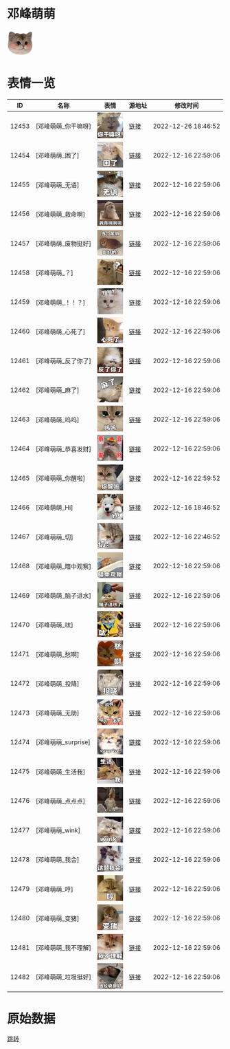 # 邓峰萌萌

<img src="./cover.png" height="60" alt="cover" />

# 表情一览

|ID|名称|表情|源地址|修改时间|
|----|----|----|----|----|
|12453|[邓峰萌萌_你干嘛呀]|<img src="./pic/012453_%5B邓峰萌萌_你干嘛呀%5D.png" height="60" alt="你干嘛呀"/>|[链接](https://i0.hdslb.com/bfs/garb/item/59a83608c2c9d151617abdccf3a92978afbb1550.png)|2022-12-26 18:46:52|
|12454|[邓峰萌萌_困了]|<img src="./pic/012454_%5B邓峰萌萌_困了%5D.png" height="60" alt="困了"/>|[链接](https://i0.hdslb.com/bfs/garb/item/8d4df3e9db5103b696241a42a8f26b4ca498f913.png)|2022-12-16 22:59:06|
|12455|[邓峰萌萌_无语]|<img src="./pic/012455_%5B邓峰萌萌_无语%5D.png" height="60" alt="无语"/>|[链接](https://i0.hdslb.com/bfs/garb/item/b06d92ba957c1595737be0972f9e12b7d279d5e7.png)|2022-12-16 22:59:06|
|12456|[邓峰萌萌_救命啊]|<img src="./pic/012456_%5B邓峰萌萌_救命啊%5D.png" height="60" alt="救命啊"/>|[链接](https://i0.hdslb.com/bfs/garb/item/a42f19814b81b11d84d1297f73cad4981ec2f67f.png)|2022-12-16 22:59:06|
|12457|[邓峰萌萌_废物挺好]|<img src="./pic/012457_%5B邓峰萌萌_废物挺好%5D.png" height="60" alt="废物挺好"/>|[链接](https://i0.hdslb.com/bfs/garb/item/bd341ee2f9c123a0df53f1851f93cbefcd49db75.png)|2022-12-16 22:59:06|
|12458|[邓峰萌萌_？]|<img src="./pic/012458_%5B邓峰萌萌_？%5D.png" height="60" alt="？"/>|[链接](https://i0.hdslb.com/bfs/garb/item/aaa2859e5a092be443a675a79f1526676e9a2b6b.png)|2022-12-16 22:59:06|
|12459|[邓峰萌萌_！！？]|<img src="./pic/012459_%5B邓峰萌萌_！！？%5D.png" height="60" alt="！！？"/>|[链接](https://i0.hdslb.com/bfs/garb/item/835d51aee36d5aa18da5ee93af80b86536385144.png)|2022-12-16 22:59:06|
|12460|[邓峰萌萌_心死了]|<img src="./pic/012460_%5B邓峰萌萌_心死了%5D.png" height="60" alt="心死了"/>|[链接](https://i0.hdslb.com/bfs/garb/item/71f39dd7223d13b6990b6f841b90226cc8ce44c1.png)|2022-12-16 22:59:06|
|12461|[邓峰萌萌_反了你了]|<img src="./pic/012461_%5B邓峰萌萌_反了你了%5D.png" height="60" alt="反了你了"/>|[链接](https://i0.hdslb.com/bfs/garb/item/b0c41e080f73d0495efeb6cb6debc409f49c18df.png)|2022-12-16 22:59:06|
|12462|[邓峰萌萌_麻了]|<img src="./pic/012462_%5B邓峰萌萌_麻了%5D.png" height="60" alt="麻了"/>|[链接](https://i0.hdslb.com/bfs/garb/item/5b643b8fe172ceead98e6ffbb19257641371b7fc.png)|2022-12-16 22:59:06|
|12463|[邓峰萌萌_呜呜]|<img src="./pic/012463_%5B邓峰萌萌_呜呜%5D.png" height="60" alt="呜呜"/>|[链接](https://i0.hdslb.com/bfs/garb/item/5b2d331055b4251fe844d5890d827b123c7e8d83.png)|2022-12-16 22:59:06|
|12464|[邓峰萌萌_恭喜发财]|<img src="./pic/012464_%5B邓峰萌萌_恭喜发财%5D.png" height="60" alt="恭喜发财"/>|[链接](https://i0.hdslb.com/bfs/garb/item/60a93ac08df019166c8ba6af4a6135d8718017f8.png)|2022-12-16 22:59:06|
|12465|[邓峰萌萌_你醒啦]|<img src="./pic/012465_%5B邓峰萌萌_你醒啦%5D.png" height="60" alt="你醒啦"/>|[链接](https://i0.hdslb.com/bfs/garb/item/2def6331fe1ee5345cc3ab553714d9dbc7e8e461.png)|2022-12-16 22:59:52|
|12466|[邓峰萌萌_Hi]|<img src="./pic/012466_%5B邓峰萌萌_Hi%5D.png" height="60" alt="Hi"/>|[链接](https://i0.hdslb.com/bfs/garb/item/ce3d575650c1debd8e57dd46162d40d10c34a0ca.png)|2022-12-16 18:46:52|
|12467|[邓峰萌萌_切]|<img src="./pic/012467_%5B邓峰萌萌_切%5D.png" height="60" alt="切"/>|[链接](https://i0.hdslb.com/bfs/garb/item/fe57f3e61580308b962a2d9855b1cd59f6d39540.png)|2022-12-16 22:46:52|
|12468|[邓峰萌萌_暗中观察]|<img src="./pic/012468_%5B邓峰萌萌_暗中观察%5D.png" height="60" alt="暗中观察"/>|[链接](https://i0.hdslb.com/bfs/garb/item/e305cf38174b32d560471a88cdeea0695e76ebf1.png)|2022-12-16 22:59:06|
|12469|[邓峰萌萌_脑子进水]|<img src="./pic/012469_%5B邓峰萌萌_脑子进水%5D.png" height="60" alt="脑子进水"/>|[链接](https://i0.hdslb.com/bfs/garb/item/03dbc13332b7141fb758a021597ba377fc7158b7.png)|2022-12-16 22:59:06|
|12470|[邓峰萌萌_呔]|<img src="./pic/012470_%5B邓峰萌萌_呔%5D.png" height="60" alt="呔"/>|[链接](https://i0.hdslb.com/bfs/garb/item/3c99ffd8e00eb9ff35a2666cf093273b86118d77.png)|2022-12-16 22:59:06|
|12471|[邓峰萌萌_愁啊]|<img src="./pic/012471_%5B邓峰萌萌_愁啊%5D.png" height="60" alt="愁啊"/>|[链接](https://i0.hdslb.com/bfs/garb/item/9680cbbdf32651c08e3c765e4770642c6e5130f7.png)|2022-12-16 22:59:06|
|12472|[邓峰萌萌_投降]|<img src="./pic/012472_%5B邓峰萌萌_投降%5D.png" height="60" alt="投降"/>|[链接](https://i0.hdslb.com/bfs/garb/item/6dd3e1387fbc91794cc27d736cb22e4a304672d3.png)|2022-12-16 22:59:06|
|12473|[邓峰萌萌_无助]|<img src="./pic/012473_%5B邓峰萌萌_无助%5D.png" height="60" alt="无助"/>|[链接](https://i0.hdslb.com/bfs/garb/item/c88b3c19408b03dcaa0ebbe97d4649ea06a7b1a8.png)|2022-12-16 22:59:06|
|12474|[邓峰萌萌_surprise]|<img src="./pic/012474_%5B邓峰萌萌_surprise%5D.png" height="60" alt="surprise"/>|[链接](https://i0.hdslb.com/bfs/garb/item/d71fa2ffc02f52c772fee7a2acec3c38b36c544c.png)|2022-12-16 22:59:06|
|12475|[邓峰萌萌_生活我]|<img src="./pic/012475_%5B邓峰萌萌_生活我%5D.png" height="60" alt="生活我"/>|[链接](https://i0.hdslb.com/bfs/garb/item/83fefe96731caadfe453b6babea7fa2b90ae08f8.png)|2022-12-16 22:59:06|
|12476|[邓峰萌萌_点点点]|<img src="./pic/012476_%5B邓峰萌萌_点点点%5D.png" height="60" alt="点点点"/>|[链接](https://i0.hdslb.com/bfs/garb/item/d65e89ec9f79b8c531d49e5093c4b2c7d9163390.png)|2022-12-16 22:59:06|
|12477|[邓峰萌萌_wink]|<img src="./pic/012477_%5B邓峰萌萌_wink%5D.png" height="60" alt="wink"/>|[链接](https://i0.hdslb.com/bfs/garb/item/830d53f904974d159846003e93809fb950a9a221.png)|2022-12-16 22:59:06|
|12478|[邓峰萌萌_我会]|<img src="./pic/012478_%5B邓峰萌萌_我会%5D.png" height="60" alt="我会"/>|[链接](https://i0.hdslb.com/bfs/garb/item/b853e4dfe6a0ac778f792b2949f33942a72dc110.png)|2022-12-16 22:59:06|
|12479|[邓峰萌萌_哼]|<img src="./pic/012479_%5B邓峰萌萌_哼%5D.png" height="60" alt="哼"/>|[链接](https://i0.hdslb.com/bfs/garb/item/e0cec2b6fb02a0c3b7c9c5be652f27cfd96ef9bf.png)|2022-12-16 22:59:06|
|12480|[邓峰萌萌_变猪]|<img src="./pic/012480_%5B邓峰萌萌_变猪%5D.png" height="60" alt="变猪"/>|[链接](https://i0.hdslb.com/bfs/garb/item/35644ddf441351df19de4b8fce16a644311038ce.png)|2022-12-16 22:59:06|
|12481|[邓峰萌萌_我不理解]|<img src="./pic/012481_%5B邓峰萌萌_我不理解%5D.png" height="60" alt="我不理解"/>|[链接](https://i0.hdslb.com/bfs/garb/item/6f31df8b5722b96b1fe0332234f0997cd5208947.png)|2022-12-16 22:59:06|
|12482|[邓峰萌萌_垃圾挺好]|<img src="./pic/012482_%5B邓峰萌萌_垃圾挺好%5D.png" height="60" alt="垃圾挺好"/>|[链接](https://i0.hdslb.com/bfs/garb/item/1a737c71b748f6037ae9035d1a46cbfacc73a87a.png)|2022-12-16 22:59:06|

# 原始数据

[跳转](./raw.json)

